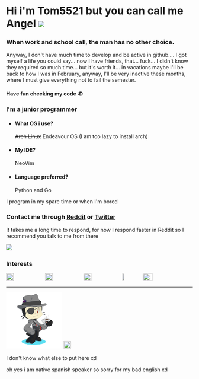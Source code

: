 # Hi i'm Tom5521 but you can call me Angel <img src="http://www.dicas-l.com.br/imagens/Neko_animated.gif" width="30" />

### When work and school call, the man has no other choice.

Anyway, I don't have much time to develop and be active in github.... I got myself a life you could say... now I have friends, that... fuck... I didn't know they required so much time... but it's worth it... in vacations maybe I'll be back to how I was in February, anyway, I'll be very inactive these months, where I must give everything not to fail the semester.

#### Have fun checking my code :D

### I'm a junior programmer


- #### What OS i use?
    ~~Arch Linux~~ Endeavour OS (I am too lazy to install arch)
- #### My IDE?
    NeoVim
- #### Language preferred?
    Python and Go

I program in my spare time or when I'm bored



### Contact me through [Reddit](https://www.reddit.com/user/Angel_Alderete) or [Twitter](https://twitter.com/Angel_Tomas2008)

It takes me a long time to respond, for now I respond faster in Reddit so I recommend you talk to me from there 

![](https://komarev.com/ghpvc/?username=Tom5521&color=green&style=flat-square)

### Interests
<a href="https://www.python.org/"><img src="https://upload.wikimedia.org/wikipedia/commons/f/f8/Python_logo_and_wordmark.svg" height="20%" width="20%"></a>
<a href="https://go.dev/"><img src="https://upload.wikimedia.org/wikipedia/commons/0/05/Go_Logo_Blue.svg" height="20%" width="20%"></a>
<a href="https://archlinux.org/"><img src="https://i.postimg.cc/8zbXyg1X/1200px-Arch-Linux-logo-svg.png" height="20%" width="20%"></a>
<a href="https://kernel.org"><img src="https://upload.wikimedia.org/wikipedia/commons/a/af/Tux.png" height="10%" width="10%"></a>
<a href="https://www.gnu.org/software/bash/"><img src="https://upload.wikimedia.org/wikipedia/commons/thumb/8/82/Gnu-bash-logo.svg/1920px-Gnu-bash-logo.svg.png" height="23%" width="23%"></a>

---


<a href="https://www.youtube.com/watch?v=dQw4w9WgXcQ"><img src="https://github.com/Tom5521/Tom5521/blob/133b6f565a3ed94fa0a1feee7db68973f43a4f10/octocat-1689437268377.png" height="30%" width="30%"></a>
<a href="https://www.nyan.cat/"><img src="https://www.nyan.cat/images/Collection11-20.gif" height="10%" width="20%"></a> 



I don't know what else to put here xd


oh yes i am native spanish speaker so sorry for my bad english xd

